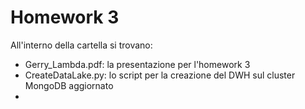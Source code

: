 # Homework 3
All'interno della cartella si trovano:
* Gerry_Lambda.pdf: la presentazione per l'homework 3
* CreateDataLake.py: lo script per la creazione del DWH sul cluster MongoDB aggiornato
* 
